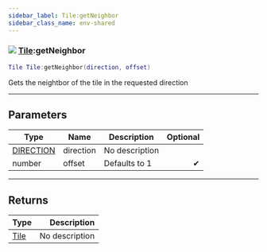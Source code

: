 ```yaml
---
sidebar_label: Tile:getNeighbor
sidebar_class_name: env-shared
---
```


### ![](/img/wiki/shared.png) [Tile](../tile/README.md):getNeighbor

```lua
Tile Tile:getNeighbor(direction, offset)
```

Gets the neightbor of the tile in the requested direction<br/>

-----------------
## Parameters

| Type   | Name | Description | Optional |
| ------ | ---- | ----------- | -------: |
| [DIRECTION](../direction/README.md) | direction | No description |   |
| number | offset | Defaults to 1 | ✔ |

-----------------
## Returns

| Type   | Description |
| ------ | ----------: |
| [Tile](../tile/README.md) | No description |
